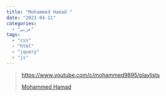 ```yaml
---
title: "Mohammed Hamad "
date: "2021-04-11"
categories:
  - "عربي"
tags:
  - "css"
  - "html"
  - "jquery"
  - "js"
---
```


> https://www.youtube.com/c/mohammed9895/playlists
>
> [Mohammed Hamad ](https://www.youtube.com/c/mohammed9895/playlists)
